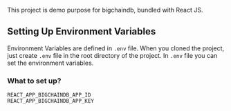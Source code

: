 This project is demo purpose for bigchaindb, bundled with React JS.

## Setting Up Environment Variables

Environment Variables are defined in `.env` file. When you cloned the project, just create `.env` file in the root directory of the project. In `.env` file you can set the environment variables.

### What to set up?

```
REACT_APP_BIGCHAINDB_APP_ID
REACT_APP_BIGCHAINDB_APP_KEY
```
